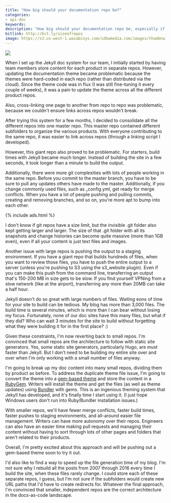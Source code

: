 ```yaml
---
title: "How big should your documentation repo be?"
categories:
- api-doc
keywords:
description: "How big should your documentation repo be, especially if you have multiple products in your documentation? Although you could put all content into the same repo, it might be easier to have lots of little repos. Jekyll accommodates this architecture quite nicely through gem-based themes."
bitlink: http://bit.ly/sizeofrepos
image: https://s3.us-west-1.wasabisys.com/idbwmedia.com/images/thumbnails/reposizethumb.png
---
```


<img src="https://s3.us-west-1.wasabisys.com/idbwmedia.com/images/reposize.png"/>

When I set up the Jekyll doc system for our team, I initially started by having team members store content for each product in separate repos. However, updating the documentation theme became problematic because the themes were hard-coded in each repo (rather than distributed via the cloud). Since the theme code was in flux (I was still fine-tuning it every couple of weeks), it was a pain to update the theme across all the different product repos.

Also, cross-linking one page to another from repo to repo was problematic, because we couldn't ensure links across repos wouldn't break.

After trying this system for a few months, I decided to consolidate all the different repos into one master repo. This master repo contained different subfolders to organize the various products. With everyone contributing to the same repo, it was easier to link across repos (through a linking script I developed).

However, this giant repo also proved to be problematic. For starters, build times with Jekyll became much longer. Instead of building the site in a few seconds, it took longer than a minute to build the output.

Additionally, there were more git complexities with lots of people working in the same repo. Before you commit to the master branch, you have to be sure to pull any updates others have made to the master. Additionally, if you change commonly used files, such as \_config.yml, get ready for merge conflicts. When you have a lot of people pushing and pulling commits, creating and removing branches, and so on, you're more apt to bump into each other.

{% include ads.html %}

I don't know if git repos have a size limit, but the invisible .git folder also kept getting larger and larger. The size of that .git folder with all its snapshots and change histories can become quite massive (more than 1GB even), even if all your content is just text files and images.

Another issue with large repos is pushing the output to a staging environment. If you have a giant repo that builds hundreds of files, when you want to review those files, you have to push the entire output to a server (unless you're pushing to S3 using the s3_website plugin). Even if you can make this push from the command line, transferring an output that's 150-200 MB in size gets to be slow. If you find yourself VPNing from a slow network (like at the airport), transferring any more than 20MB can take a half hour.

Jekyll doesn't do so great with large numbers of files. Waiting eons of time for your site to build can be tedious. My blog has more than 3,000 files. The build time is several minutes, which is more than I can bear without losing my focus. Fortunately, none of our doc sites have this many files, but what if they did? Who can wait 3 minutes for the site to build without forgetting what they were building it for in the first place? :)

Given these constraints, I'm now reverting back to small repos. I'm convinced that small repos are the architecture to follow with static site generators. Yes, some static site generators, particularly Hugo, are must faster than Jekyll. But I don't need to be building my entire site over and over when I'm only working with a small number of files anyway.

I'm going to break up my doc content into many small repos, dividing them by product as before. To address the duplicate theme file issue, I'm going to convert the theme into a [gem-based theme](https://jekyllrb.com/docs/themes/) and store the content in a [RubyGem](https://rubygems.org/). Writers will install the theme and get the files (as well as theme updates) using [Bundler](http://bundler.io/) with gems. This is an ingenious theming system that Jekyll has developed, and it's finally time I start using it. (I just hope Windows users don't run into Ruby/Bundler installation issues.)



With smaller repos, we'll have fewer merge conflicts, faster build times, faster pushes to staging environments, and all-around easier file management. Writers can have more autonomy over their repos. Engineers can also have an easier time making pull requests and managing their content without having to sort through lots of other pages and folders that aren't related to their products.

Overall, I'm pretty excited about this approach and will be pushing out a gem-based theme soon to try it out.

I'd also like to find a way to speed up the file generation time of my blog. I'm not sure why I rebuild all the posts from 2007 through 2016 every time I build the site, when these files rarely change. I could store each of these separate repos, I guess, but I'm not sure if the subfolders would create new URL paths that I'd have to create redirects for. Whatever the final approach, I'm convinced that smaller, independent repos are the correct architecture in the docs-as-code landscape.
